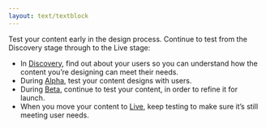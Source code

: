 ```yaml
---
layout: text/textblock
---
```


Test your content early in the design process. Continue to test from the Discovery stage through to the Live stage:

- In [Discovery](/user-research/research-stages/#user-research-in-discovery-stage), find out about your users so you can understand how the content you’re designing can meet their needs.
- During [Alpha](/user-research/research-stages/#user-research-in-alpha-stage), test your content designs with users.
- During [Beta](/user-research/research-stages/#user-research-in-beta-stage), continue to test your content, in order to refine it for launch.
- When you move your content to [Live](/user-research/research-stages/#researching-when-your-service-is-live), keep testing to make sure it’s still meeting user needs.
